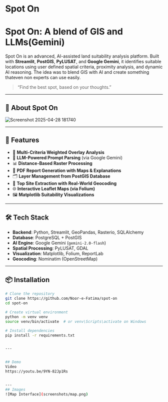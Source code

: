 # Spot On
# Spot On: A blend of GIS and LLMs(Gemini)

Spot On is an advanced, AI-assisted land suitability analysis platform. Built with **Streamlit**, **PostGIS**, **PyLUSAT**, and **Google Gemini**, it identifies suitable locations using user defined spatial criteria, proximity analysis, and dynamic AI reasoning. The idea was to blend GIS with AI and create something thateven non experts can use easily. 

> “Find the best spot, based on your thoughts.”

---


## 🚀 About Spot On
![Screenshot 2025-04-28 181740](https://github.com/user-attachments/assets/762beb02-97e0-413d-89ef-06349fee088a)

---

## 🚀 Features

- 📍 **Multi-Criteria Weighted Overlay Analysis**
- 🧠 **LLM-Powered Prompt Parsing** (via Google Gemini)
- 📊 **Distance-Based Raster Processing**
- 🧾 **PDF Report Generation with Maps & Explanations**
- 🗂️ **Layer Management from PostGIS Database**
- 🧭 **Top Site Extraction with Real-World Geocoding**
- 🌐 **Interactive Leaflet Maps (via Folium)**
- 🖼️ **Matplotlib Suitability Visualizations**

---


## 🛠️ Tech Stack

- **Backend**: Python, Streamlit, GeoPandas, Rasterio, SQLAlchemy
- **Database**: PostgreSQL + PostGIS
- **AI Engine**: Google Gemini (`gemini-2.0-flash`)
- **Spatial Processing**: PyLUSAT, GDAL
- **Visualization**: Matplotlib, Folium, ReportLab
- **Geocoding**: Nominatim (OpenStreetMap)

---

## 📦 Installation

```bash
# Clone the repository
git clone https://github.com/Noor-e-Fatima/spot-on
cd spot-on

# Create virtual environment
python -m venv venv
source venv/bin/activate  # or venv\Scripts\activate on Windows

# Install dependencies
pip install -r requirements.txt


---


## Demo
Video
https://youtu.be/9YN-82Jp1Rs


---
## Images
![Map Interface](screenshots/map.png)













